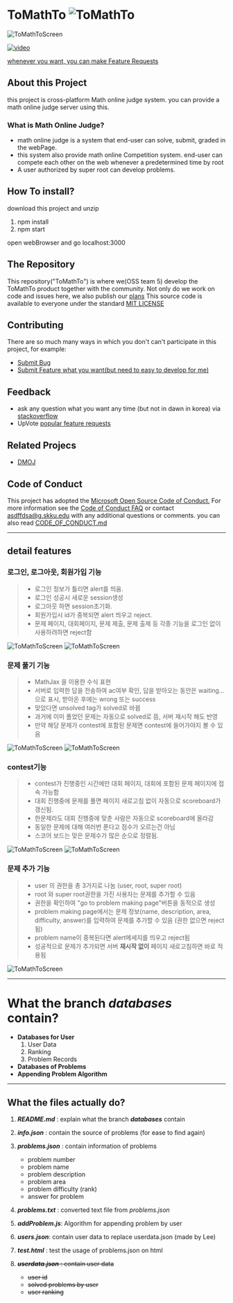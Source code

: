 # ToMathTo ![ToMathTo](thumbnail.png)

![ToMathToScreen](capture.png)

[![video](https://img.youtube.com/vi/_NqqMtXR4f8/0.jpg)](https://youtu.be/_NqqMtXR4f8)

[whenever you want, you can make Feature Requests](https://github.com/OSLgroup5/ToMathTo/issues)

## About this Project

this project is cross-platform Math online judge system. you can provide a math online judge server using this.

### What is Math Online Judge?

- math online judge is a system that end-user can solve, submit, graded in the webPage.
- this system also provide math online Competition system. end-user can compete each other on the web whenever a predetermined time by root
- A user authorized by super root can develop problems.

## How To install?

download this project and unzip

1. npm install
2. npm start

open webBrowser and go localhost:3000

## The Repository

This repository("ToMathTo") is where we(OSS team 5) develop the ToMathTo product together with the community. Not only do we work on code and issues here, we also publish our [plans](https://github.com/OSLgroup5/ToMathTo/wiki/Our-Plans) This source code is available to everyone under the standard [MIT LICENSE](https://github.com/OSLgroup5/ToMathTo/blob/main/LICENSE.md)

## Contributing

There are so much many ways in which you don't can't participate in this project, for example:

- [Submit Bug](https://github.com/OSLgroup5/ToMathTo/issues)
- [Submit Feature what you want(but need to easy to develop for me)](https://github.com/OSLgroup5/ToMathTo/issues)

## Feedback

- ask any question what you want any time (but not in dawn in korea) via [stackoverflow](https://stackoverflow.com/questions/)
- UpVote [popular feature requests](https://github.com/OSLgroup5/ToMathTo/labels/feature%20request)

## Related Projecs

- [DMOJ](https://github.com/DMOJ/online-judge)

## Code of Conduct

This project has adopted the [Microsoft Open Source Code of Conduct.](https://opensource.microsoft.com/codeofconduct/) For more information see the [Code of Conduct FAQ](https://opensource.microsoft.com/codeofconduct/faq/) or contact [asdffdsa@g.skku.edu](mailto:asdffdsa@g.skku.edu) with any additional questions or comments.
you can also read [CODE_OF_CONDUCT.md](https://github.com/OSLgroup5/ToMathTo/blob/main/CODE_OF_CONDUCT.md)

---

## detail features

### 로그인, 로그아웃, 회원가입 기능

> - 로그인 정보가 틀리면 alert를 띄움.
> - 로그인 성공시 새로운 session생성
> - 로그아웃 하면 session초기화.
> - 회원가입시 id가 중복되면 alert 띄우고 reject.
> - 문제 페이지, 대회페이지, 문제 제출, 문제 출제 등 각종 기능을 로그인 없이 사용하려하면 reject함

![ToMathToScreen](signup.png)
![ToMathToScreen](login.png)

### 문제 풀기 기능

> - MathJax 을 이용한 수식 표현
> - 서버로 입력한 답을 전송하여 ac여부 확인, 답을 받아오는 동안은 waiting... 으로 표시, 받아온 후에는 wrong 또는 success
> - 맞았다면 unsolved tag가 solved로 바뀜
> - 과거에 이미 풀었던 문제는 자동으로 solved로 뜸, 서버 재시작 해도 반영
> - 만약 해당 문제가 contest에 포함된 문제면 contest에 들어가야지 볼 수 있음

![ToMathToScreen](problem.png)
![ToMathToScreen](problemList.png)

### contest기능

> - contest가 진행중인 시간에만 대회 페이지, 대회에 포함된 문제 페이지에 접속 가능함
> - 대회 진행중에 문제를 풀면 페이지 새로고침 없이 자동으로 scoreboard가 갱신됨.
> - 한문제라도 대회 진행중에 맞춘 사람은 자동으로 scoreboard에 올라감
> - 동일한 문제에 대해 여러번 푼다고 점수가 오르는건 아님
> - 스코어 보드는 맞은 문제수가 많은 순으로 정렬됨.

![ToMathToScreen](contest.png)
![ToMathToScreen](scoreboard.png)

### 문제 추가 기능

> - user 의 권한을 총 3가지로 나눔 (user, root, super root)
> - root 와 super root권한을 가진 사용자는 문제를 추가할 수 있음
> - 권한을 확인하여 "go to problem making page"버튼을 동적으로 생성
> - problem making page에서는 문제 정보(name, description, area, difficulty, answer)를 입력하여 문제를 추가할 수 있음 (권한 없으면 reject 됨)
> - problem name이 중복된다면 alert메세지를 띄우고 reject됨
> - 성공적으로 문제가 추가되면 서버 **재시작 없이** 페이지 새로고침하면 바로 적용됨

![ToMathToScreen](problemMaking.png)

---

# **What the branch _databases_ contain?**

- **Databases for User**
    1. User Data
    2. Ranking
    3. Problem Records
- **Databases of Problems**
- **Appending Problem Algorithm**

---

## **What the files actually do?**

1. **_README.md_** : explain what the branch **_databases_** contain
2. **_info.json_** : contain the source of problems (for ease to find again)
3. **_problems.json_** : contain information of problems

    - problem number
    - problem name
    - problem description
    - problem area
    - problem difficulty (rank)
    - answer for problem

4. **_problems.txt_** : converted text file from _problems.json_
5. **_addProblem.js_**: Algorithm for appending problem by user
6. **_users.json_**: contain user data to replace userdata.json (made by Lee)
7. **_test.html_** : test the usage of problems.json on html
8. ~~**_userdata.json_** : contain user data~~
    - ~~user id~~
    - ~~solved problems by user~~
    - ~~user ranking~~
